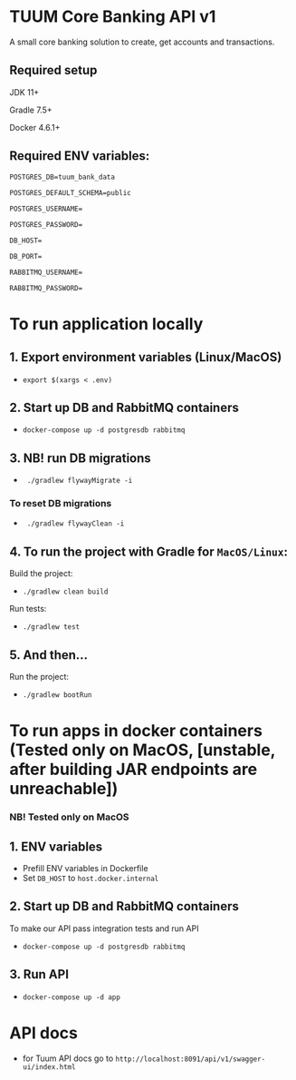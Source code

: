 # TUUM Core Banking API v1

A small core banking solution to create, get accounts and transactions.

## Required setup
JDK 11+

Gradle 7.5+

Docker 4.6.1+

## Required ENV variables:

`POSTGRES_DB=tuum_bank_data`

`POSTGRES_DEFAULT_SCHEMA=public`

`POSTGRES_USERNAME=`

`POSTGRES_PASSWORD=`

`DB_HOST=`

`DB_PORT=`

`RABBITMQ_USERNAME=`

`RABBITMQ_PASSWORD=`


# To run application locally

## 1. Export environment variables (Linux/MacOS)
* `export $(xargs < .env)`

## 2. Start up DB and RabbitMQ containers
* `docker-compose up -d postgresdb rabbitmq`

## 3. NB! run DB migrations
* ` ./gradlew flywayMigrate -i`

### To reset DB migrations
* ` ./gradlew flywayClean -i`

## 4. To run the project with Gradle for `MacOS/Linux`:
Build the project:
* `./gradlew clean build`

Run tests:
* `./gradlew test`

## 5. And then...
Run the project:
* `./gradlew bootRun`

# To run apps in docker containers (Tested only on MacOS, [unstable, after building JAR  endpoints are unreachable]) 

### NB!  Tested only on MacOS

## 1. ENV variables
* Prefill ENV variables in Dockerfile
* Set `DB_HOST` to `host.docker.internal`

## 2. Start up DB and RabbitMQ containers
To make our API pass integration tests and run API 
* `docker-compose up -d postgresdb rabbitmq`

## 3. Run API
* `docker-compose up -d app`

# API docs
* for Tuum API docs go to `http://localhost:8091/api/v1/swagger-ui/index.html`
